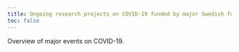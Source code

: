```yaml
---
title: Ongoing research projects on COVID-19 funded by major Swedish funding agencies
toc: false
---
```


Overview of major events on COVID-19.
